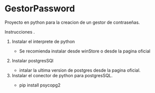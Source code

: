 # GestorPassword
Proyecto en python para la creacion de un gestor de contraseñas.</p> 
Instrucciones </b>. 
1. Instalar el interprete de python</p>
    - Se recomienda instalar desde winStore o desde la pagina oficial</p>
2. Instalar postgresSQl</p>
    - intalar la ultima version de postgres desde la pagina oficial. </b>
3. Instalar el conector de python para postgresSQL.</p>
    - pip install psycopg2 <b>
